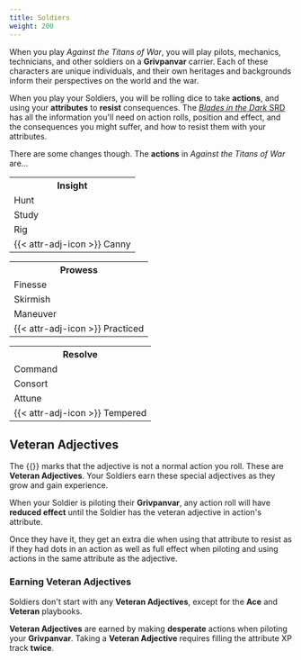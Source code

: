 ```yaml
---
title: Soldiers
weight: 200
---
```


When you play _Against the Titans of War_, you will play pilots, mechanics, technicians,
and other soldiers on a **Grivpanvar** carrier. Each of these characters are unique
individuals, and their own heritages and backgrounds inform their perspectives
on the world and the war.

When you play your Soldiers, you will be rolling dice to take **actions**, and
using your **attributes** to **resist** consequences. The [_Blades in the Dark_
SRD](https://bladesinthedark.com/basics/) has all the information you'll need on
action rolls, position and effect, and the consequences you might suffer, and
how to resist them with your attributes.

There are some changes though. The **actions** in _Against the Titans of War_
are...

<div class="three-col-container">
  <div class-"three-col">
    <table>
      <tr><th>Insight</th></tr>
      <tr><td>Hunt</td></tr>
      <tr><td>Study</td></tr>
      <tr><td>Rig</td></tr>
      <tr><td>{{< attr-adj-icon >}} Canny</td></tr>
    </table>
  </div>
  <div class-"three-col">
    <table>
      <tr><th>Prowess</th></tr>
      <tr><td>Finesse</td></tr>
      <tr><td>Skirmish</td></tr>
      <tr><td>Maneuver</td></tr>
      <tr><td>{{< attr-adj-icon >}} Practiced</td></tr>
    </table>
  </div>
  <div class-"three-col">
    <table>
      <tr><th>Resolve</th></tr>
      <tr><td>Command</td></tr>
      <tr><td>Consort</td></tr>
      <tr><td>Attune</td></tr>
      <tr><td>{{< attr-adj-icon >}} Tempered</td></tr>
    </table>
  </div>
</div>

## Veteran Adjectives

The {{<attr-adj-icon >}} marks that the adjective is not a normal action you
roll. These are **Veteran Adjectives**. Your Soldiers earn these special adjectives as they grow and gain
experience.

When your Soldier is piloting their **Grivpanvar**, any action roll will have **reduced effect**
until the Soldier has the veteran adjective in action's attribute.

Once they have it, they get an extra die when using that attribute to resist as
if they had dots in an action as well as full effect when piloting and using
actions in the same attribute as the adjective.

### Earning Veteran Adjectives

Soldiers don't start with any **Veteran Adjectives**, except for the **Ace** and
**Veteran** playbooks.

**Veteran Adjectives** are earned by making **desperate** actions
when piloting your **Grivpanvar**. Taking a **Veteran Adjective** requires filling the
attribute XP track **twice**.
